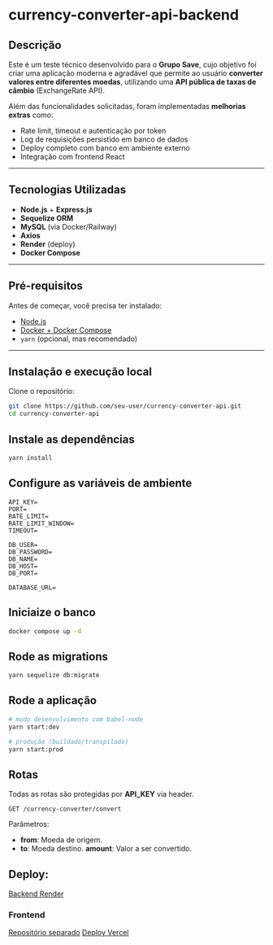 # currency-converter-api-backend

## Descrição

Este é um teste técnico desenvolvido para o **Grupo Save**, cujo objetivo foi criar uma aplicação moderna e agradável que permite ao usuário **converter valores entre diferentes moedas**, utilizando uma **API pública de taxas de câmbio** (ExchangeRate API).

Além das funcionalidades solicitadas, foram implementadas **melhorias extras** como:

- Rate limit, timeout e autenticação por token
- Log de requisições persistido em banco de dados
- Deploy completo com banco em ambiente externo
- Integração com frontend React

---

## Tecnologias Utilizadas

- **Node.js** + **Express.js**
- **Sequelize ORM**
- **MySQL** (via Docker/Railway)
- **Axios**
- **Render** (deploy)
- **Docker Compose**

---

## Pré-requisitos

Antes de começar, você precisa ter instalado:

- [Node.js](https://nodejs.org/pt)
- [Docker + Docker Compose](https://docs.docker.com/get-started/get-docker/)
- `yarn` (opcional, mas recomendado)

---

## Instalação e execução local

Clone o repositório:

```bash
git clone https://github.com/seu-user/currency-converter-api.git
cd currency-converter-api
```

## Instale as dependências

```bash
yarn install
```

## Configure as variáveis de ambiente

```
API_KEY=
PORT=
RATE_LIMIT=
RATE_LIMIT_WINDOW=
TIMEOUT=

DB_USER=
DB_PASSWORD=
DB_NAME=
DB_HOST=
DB_PORT=

DATABASE_URL=
```

## Iniciaize o banco

```bash
docker compose up -d
```

## Rode as migrations

```bash
yarn sequelize db:migrate
```

## Rode a aplicação

```bash
# modo desenvolvimento com babel-node
yarn start:dev

# produção (buildado/transpilado)
yarn start:prod
```

## Rotas

Todas as rotas são protegidas por **API_KEY** via header.

```
GET /currency-converter/convert
```

Parâmetros:

- **from**: Moeda de origem.
- **to**: Moeda destino.
  **amount**: Valor a ser convertido.

## Deploy:

[Backend Render](https://currency-converter-api-ppzs.onrender.com)

### Frontend

[Repositório separado](https://github.com/ViniciusSchvepper/currency-converter-api-front)
[Deploy Vercel](https://currency-converter-api-front.vercel.app)
